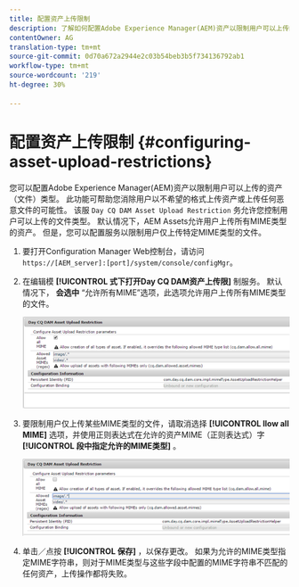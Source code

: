 ```yaml
---
title: 配置资产上传限制
description: 了解如何配置Adobe Experience Manager(AEM)资产以限制用户可以上传的资产（文件）类型。
contentOwner: AG
translation-type: tm+mt
source-git-commit: 0d70a672a2944e2c03b54beb3b5f734136792ab1
workflow-type: tm+mt
source-wordcount: '219'
ht-degree: 30%

---
```



# 配置资产上传限制 {#configuring-asset-upload-restrictions}

您可以配置Adobe Experience Manager(AEM)资产以限制用户可以上传的资产（文件）类型。 此功能可帮助您消除用户以不希望的格式上传资产或上传任何恶意文件的可能性。 该服 `Day CQ DAM Asset Upload Restriction` 务允许您控制用户可以上传的文件类型。 默认情况下，AEM Assets允许用户上传所有MIME类型的资产。 但是，您可以配置服务以限制用户仅上传特定MIME类型的文件。

1. 要打开Configuration Manager Web控制台，请访问 `https://[AEM_server]:[port]/system/console/configMgr`。
1. 在编辑模 **[!UICONTROL 式下打开Day CQ DAM资产上传限]** 制服务。 默认情况下， **会选中** “允许所有MIME”选项，此选项允许用户上传所有MIME类型的文件。

   ![chlimage_1-378](assets/chlimage_1-378.png)

1. 要限制用户仅上传某些MIME类型的文件，请取消选择 **[!UICONTROL llow all MIME]** 选项，并使用正则表达式在允许的资产MIME（正则表达式）字 **[!UICONTROL 段中指定允许的MIME类型]** 。

   ![chlimage_1-379](assets/chlimage_1-379.png)

1. 单击／点按 **[!UICONTROL 保存]** ，以保存更改。 如果为允许的MIME类型指定MIME字符串，则对于MIME类型与这些字段中配置的MIME字符串不匹配的任何资产，上传操作都将失败。
